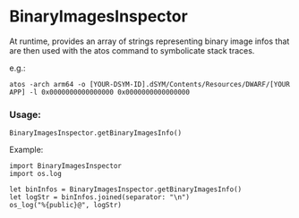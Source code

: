 # BinaryImagesInspector
At runtime, provides an array of strings representing binary image infos that are then used with the atos command to symbolicate stack traces.

e.g.:
```
atos -arch arm64 -o [YOUR-DSYM-ID].dSYM/Contents/Resources/DWARF/[YOUR APP] -l 0x0000000000000000 0x0000000000000000
```

### Usage:

```
BinaryImagesInspector.getBinaryImagesInfo()
```

Example:
```
import BinaryImagesInspector
import os.log

let binInfos = BinaryImagesInspector.getBinaryImagesInfo()
let logStr = binInfos.joined(separator: "\n")
os_log("%{public}@", logStr)
```


